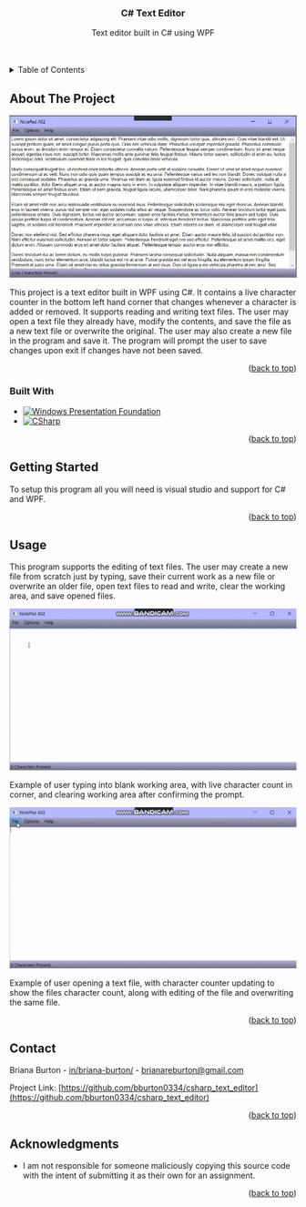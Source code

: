 <a name="readme-top"></a>

<!-- PROJECT LOGO -->
<br />
<div align="center">

<h3 align="center">C# Text Editor</h3>

  <p align="center">
    Text editor built in C# using WPF
    <br />
    <br />
    <br />
  </p>
</div>



<!-- TABLE OF CONTENTS -->
<details>
  <summary>Table of Contents</summary>
  <ol>
    <li>
      <a href="#about-the-project">About The Project</a>
      <ul>
        <li><a href="#built-with">Built With</a></li>
      </ul>
    </li>
    <li>
      <a href="#getting-started">Getting Started</a>
    </li>
    <li><a href="#usage">Usage</a></li>
    <li><a href="#contact">Contact</a></li>
    <li><a href="#acknowledgments">Acknowledgments</a></li>
  </ol>
</details>



<!-- ABOUT THE PROJECT -->
## About The Project

<img src="./img/Capture.JPG" /><br>

<p>This project is a text editor built in WPF using C#. It contains a live character counter in the bottom left hand corner that changes whenever a character is added or removed. It supports reading and writing text files. The user may open a text file they already have, modify the contents, and save the file as a new text file or overwrite the original. The user may also create a new file in the program
and save it. The program will prompt the user to save changes upon exit if changes have not been saved.</p>

<p align="right">(<a href="#readme-top">back to top</a>)</p>



### Built With

* [![Windows Presentation Foundation][WPF]][WPF-url]
* [![CSharp][C-sharp]][Csharp-url]

<p align="right">(<a href="#readme-top">back to top</a>)</p>



<!-- GETTING STARTED -->
## Getting Started

To setup this program all you will need is visual studio and support for C# and WPF. 

<p align="right">(<a href="#readme-top">back to top</a>)</p>



<!-- USAGE EXAMPLES -->
## Usage

This program supports the editing of text files. The user may create a new file from scratch just by typing, save their current work as a new file or overwrite an older file, open text files to read and write, clear the working area, and save opened files.

<img src="./img/1.gif"><br>
<P>Example of user typing into blank working area, with live character count in corner, and clearing working area after confirming the prompt.</p>
<img src="./img/2.gif" /><br>
<p>Example of user opening a text file, with character counter updating to show the files character count, along with editing of the file and overwriting the same file.<p>

<p align="right">(<a href="#readme-top">back to top</a>)</p>


<!-- CONTACT -->
## Contact

Briana Burton - [in/briana-burton/](https://www.linkedin.com/in/briana-burton/) - brianareburton@gmail.com

Project Link: [https://github.com/bburton0334/csharp_text_editor](https://github.com/bburton0334/csharp_text_editor)

<p align="right">(<a href="#readme-top">back to top</a>)</p>



<!-- ACKNOWLEDGMENTS -->
## Acknowledgments

* I am not responsible for someone maliciously copying this source code with the intent of submitting it as their own for an assignment.

<p align="right">(<a href="#readme-top">back to top</a>)</p>


<!-- MARKDOWN LINKS & IMAGES -->
[WPF]: https://img.shields.io/badge/wpf-000000?style=for-the-badge&logo=xaml&logoColor=white
[WPF-url]: https://visualstudio.microsoft.com/vs/features/wpf/
[C-sharp]: https://img.shields.io/badge/C%23-000000?style=for-the-badge&logo=csharp&logoColor=white
[Csharp-url]: https://docs.microsoft.com/en-us/dotnet/csharp/

